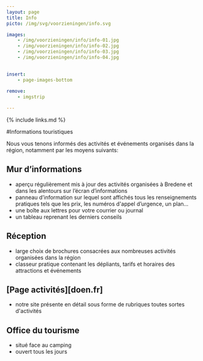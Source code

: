 ```yaml
---
layout: page
title: Info
picto: /img/svg/voorzieningen/info.svg

images:
    - /img/voorzieningen/info/info-01.jpg
    - /img/voorzieningen/info/info-02.jpg
    - /img/voorzieningen/info/info-03.jpg
    - /img/voorzieningen/info/info-04.jpg
    

insert:
    - page-images-bottom
    
remove:
    - imgstrip

---
```


{% include links.md %}

#Informations touristiques

Nous vous tenons informés des activités et événements organisés dans la région, notamment par les moyens suivants:

## Mur d’informations
- aperçu régulièrement mis à jour des activités organisées à Bredene et dans les alentours sur l’écran d’informations
- panneau d’information sur lequel sont affichés tous les renseignements pratiques tels que les prix, les numéros d'appel d’urgence, un plan...
- une boîte aux lettres pour votre courrier ou journal
- un tableau reprenant les derniers conseils

## Réception
- large choix de brochures consacrées aux nombreuses activités organisées dans la région
- classeur pratique contenant les dépliants, tarifs et horaires des attractions et événements 

## [Page activités][doen.fr]
- notre site présente en détail sous forme de rubriques toutes sortes d'activités


## Office du tourisme
- situé face au camping
- ouvert tous les jours
